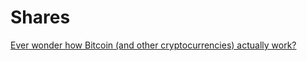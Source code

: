# Shares

[Ever wonder how Bitcoin (and other cryptocurrencies) actually work?](https://www.youtube.com/watch?v=bBC-nXj3Ng4)